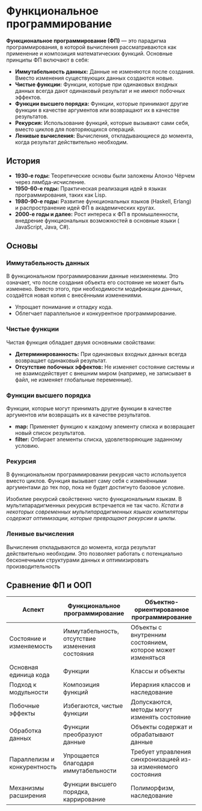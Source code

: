 # Функциональное программирование

**Функциональное программирование (ФП)** — это парадигма программирования, в которой вычисления рассматриваются как
применение и композиция математических функций. Основные принципы ФП включают в себя:

- **Иммутабельность данных:** Данные не изменяются после создания. Вместо изменения существующих данных создаются новые.
- **Чистые функции:** Функции, которые при одинаковых входных данных всегда дают одинаковый результат и не имеют
  побочных эффектов.
- **Функции высшего порядка:** Функции, которые принимают другие функции в качестве аргументов или возвращают их в
  качестве результатов.
- **Рекурсия:** Использование функций, которые вызывают сами себя, вместо циклов для повторяющихся операций.
- **Ленивые вычисления:** Вычисления, откладывающиеся до момента, когда результат действительно необходим.

## История

- **1930-е годы:** Теоретические основы были заложены Алонзо Чёрчем через лямбда-исчисление.
- **1950-60-е годы:** Практическая реализация идей в языках программирования, таких как Lisp.
- **1980-90-е годы:** Развитие функциональных языков (Haskell, Erlang) и распространение идей ФП в академических кругах.
- **2000-е годы и далее:** Рост интереса к ФП в промышленности, внедрение функциональных возможностей в основные языки (
  JavaScript, Java, C#).

## Основы

### Иммутабельность данных

В функциональном программировании данные неизменяемы. Это означает, что после создания объекта его состояние не может
быть изменено. Вместо этого, при необходимости модификации данных, создаётся новая копия с внесёнными изменениями.

- Упрощает понимание и отладку кода.
- Облегчает параллельное и конкурентное программирование.

### Чистые функции

Чистая функция обладает двумя основными свойствами:

- **Детерминированность:** При одинаковых входных данных всегда возвращает одинаковый результат.
- **Отсутствие побочных эффектов:** Не изменяет состояние системы и не взаимодействует с внешним миром (например, не
  записывает в файл, не изменяет глобальные переменные).

### Функции высшего порядка

Функции, которые могут принимать другие функции в качестве аргументов или возвращать их в качестве результатов.

- **map:** Применяет функцию к каждому элементу списка и возвращает новый список результатов.
- **filter:** Отбирает элементы списка, удовлетворяющие заданному условию.

### Рекурсия

В функциональном программировании рекурсия часто используется вместо циклов. Функция вызывает саму себя с изменёнными
аргументами до тех пор, пока не будет достигнуто базовое условие.

Изобилие рекурсий свойственно чисто функциональным языкам. В мультипарадигменных рекурсия встречается не так часто.
_Кстати в некоторых современных мультипарадигменных языках компиляторы содержат оптимизации, которые превращают рекурсии
в циклы._

### Ленивые вычисления

Вычисления откладываются до момента, когда результат действительно необходим. Это позволяет работать с потенциально
бесконечными структурами данных и оптимизировать производительность

## Сравнение ФП и ООП

| Аспект                       | Функциональное программирование                 | Объектно-ориентированное программирование                     |
|------------------------------|-------------------------------------------------|---------------------------------------------------------------|
| Состояние и изменяемость     | Иммутабельность, отсутствие изменения состояния | Объекты с внутренним состоянием, которое может изменяться     |
| Основная единица кода        | Функции                                         | Классы и объекты                                              |
| Подход к модульности         | Композиция функций                              | Иерархия классов и наследование                               |
| Побочные эффекты             | Избегаются, чистые функции                      | Допускаются, методы могут изменять состояние                  |
| Обработка данных             | Функции преобразуют данные                      | Объекты содержат и обрабатывают данные                        |
| Параллелизм и конкурентность | Упрощается благодаря иммутабельности            | Требует управления синхронизацией из-за изменяемого состояния |
| Механизмы расширения         | Функции высшего порядка, каррирование           | Полиморфизм, наследование                                     |
